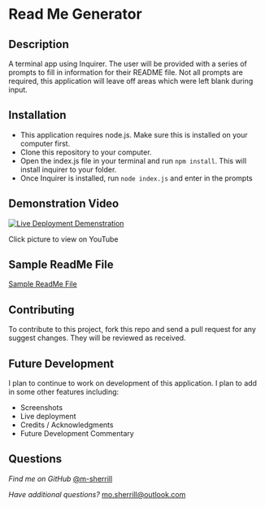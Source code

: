 
  # Read Me Generator
  
  ## Description

A terminal app using Inquirer. The user will be provided with a series of prompts to fill in information for their README file. Not all prompts are required, this application will leave off areas which were left blank during input. 

## Installation

- This application requires node.js. Make sure this is installed on your computer first.
- Clone this repository to your computer. 
- Open the index.js file in your terminal and run ```npm install```. This will install inquirer to your folder. 
- Once Inquirer is installed, run ```node index.js``` and enter in the prompts

## Demonstration Video

[![Live Deployment Demenstration](https://i3.ytimg.com/vi/b2gAUH6R7_U/hqdefault.jpg)](https://www.youtube.com/embed/b2gAUH6R7_U?controls=0 "Live Deployment Demo")

Click picture to view on YouTube

## Sample ReadMe File

[Sample ReadMe File](https://github.com/m-sherrill/readMeGenerator/blob/main/READMEsample.md)

## Contributing
  
To contribute to this project, fork this repo and send a pull request for any suggest changes. They will be reviewed as received.

## Future Development

I plan to continue to work on development of this application. I plan to add in some other features including:
- Screenshots
- Live deployment
- Credits / Acknowledgments
- Future Development Commentary
      
## Questions

*Find me on GitHub* [@m-sherrill](https://github.com/m-sherrill)

*Have additional questions?* mo.sherrill@outlook.com
